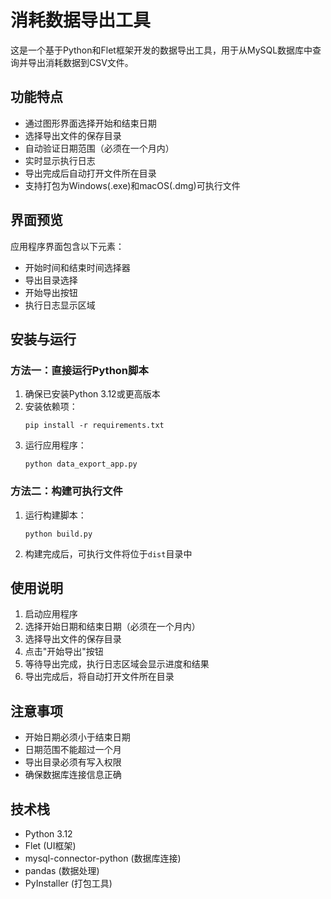# 消耗数据导出工具

这是一个基于Python和Flet框架开发的数据导出工具，用于从MySQL数据库中查询并导出消耗数据到CSV文件。

## 功能特点

- 通过图形界面选择开始和结束日期
- 选择导出文件的保存目录
- 自动验证日期范围（必须在一个月内）
- 实时显示执行日志
- 导出完成后自动打开文件所在目录
- 支持打包为Windows(.exe)和macOS(.dmg)可执行文件

## 界面预览

应用程序界面包含以下元素：
- 开始时间和结束时间选择器
- 导出目录选择
- 开始导出按钮
- 执行日志显示区域

## 安装与运行

### 方法一：直接运行Python脚本

1. 确保已安装Python 3.12或更高版本
2. 安装依赖项：
   ```
   pip install -r requirements.txt
   ```
3. 运行应用程序：
   ```
   python data_export_app.py
   ```

### 方法二：构建可执行文件

1. 运行构建脚本：
   ```
   python build.py
   ```
2. 构建完成后，可执行文件将位于`dist`目录中

## 使用说明

1. 启动应用程序
2. 选择开始日期和结束日期（必须在一个月内）
3. 选择导出文件的保存目录
4. 点击"开始导出"按钮
5. 等待导出完成，执行日志区域会显示进度和结果
6. 导出完成后，将自动打开文件所在目录

## 注意事项

- 开始日期必须小于结束日期
- 日期范围不能超过一个月
- 导出目录必须有写入权限
- 确保数据库连接信息正确

## 技术栈

- Python 3.12
- Flet (UI框架)
- mysql-connector-python (数据库连接)
- pandas (数据处理)
- PyInstaller (打包工具)